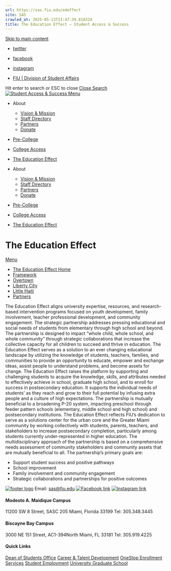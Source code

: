 ```yaml
---
url: https://sas.fiu.edu/edeffect
site: SAS
crawled_at: 2025-05-13T13:47:39.818324
title: The Education Effect – Student Access & Success
---
```


[Skip to main content](https://sas.fiu.edu/edeffect/#ajax-content-wrap)
  * [twitter ](https://twitter.com/FIU_sas)
  * [facebook ](https://www.facebook.com/SASFIU/?skip_nax_wizard=true)
  * [instagram ](https://www.instagram.com/fiu_sas/)


  * [FIU | Division of Student Affairs](https://studentaffairs.fiu.edu)


Hit enter to search or ESC to close
[Close Search ](https://sas.fiu.edu/edeffect/)
[ ![Student Access & Success](https://sas.fiu.edu/wp-content/uploads/2016/09/logo.png) ](https://sas.fiu.edu)
[ Menu ](https://sas.fiu.edu/edeffect/#mobile-menu)
  * About
    * [Vision & Mission](https://sas.fiu.edu/vision-mission/)
    * [Staff Directory](https://sas.fiu.edu/staff/)
    * [Partners](https://sas.fiu.edu/partners/)
    * [Donate](https://ignite.fiu.edu/give-now/giving-opportunities/units-and-divisions/student-access-and-success/support-the-mission/index.html)
  * [Pre-College](https://sas.fiu.edu/pre-collegiate-programs/)
  * [College Access](https://sas.fiu.edu/college-access/)
  * [The Education Effect](https://sas.fiu.edu/edeffect/)


  * About
    * [Vision & Mission](https://sas.fiu.edu/vision-mission/)
    * [Staff Directory](https://sas.fiu.edu/staff/)
    * [Partners](https://sas.fiu.edu/partners/)
    * [Donate](https://ignite.fiu.edu/give-now/giving-opportunities/units-and-divisions/student-access-and-success/support-the-mission/index.html)
  * [Pre-College](https://sas.fiu.edu/pre-collegiate-programs/)
  * [College Access](https://sas.fiu.edu/college-access/)
  * [The Education Effect](https://sas.fiu.edu/edeffect/)


# The Education Effect
[Menu](https://sas.fiu.edu/edeffect/)
  * [The Education Effect Home](https://sas.fiu.edu/edeffect/)
  * [Framework](https://sas.fiu.edu/edeffect/framework/)
  * [Overtown](https://sas.fiu.edu/edeffect/overtown/)
  * [Liberty City](https://sas.fiu.edu/edeffect/liberty-city/)
  * [Little Haiti](https://sas.fiu.edu/edeffect/little-haiti/)
  * [Partners](https://sas.fiu.edu/edeffect/partners/)


The Education Effect aligns university expertise, resources, and research-based intervention programs focused on youth development, family involvement, teacher professional development, and community engagement. The strategic partnership addresses pressing educational and social needs of students from elementary through high school and beyond. The partnership is designed to impact “whole child, whole school, and whole community” through strategic collaborations that increase the collective capacity for all children to succeed and thrive in education. The Education Effect serves as a solution to an ever changing educational landscape by utilizing the knowledge of students, teachers, families, and communities to provide an opportunity to educate, empower and exchange ideas, assist people to understand problems, and become assets for change.
The Education Effect raises the platform by supporting and challenging students to acquire the knowledge, skills, and attributes needed to effectively achieve in school, graduate high school, and to enroll for success in postsecondary education. It supports the individual needs of students’ as they reach and grow to their full potential by infusing extra people and a culture of high expectations. The partnership is mutually beneficial to a broadening P-20 system, impacting preschool through feeder pattern schools (elementary, middle school and high school) and postsecondary institutions. The Education Effect reflects FIU’s dedication to serve as a solutions center for the urban core and the Greater Miami community by working collectively with students, parents, teachers, and stakeholders to increase postsecondary completion, particularly among students currently under-represented in higher education.
The multidisciplinary approach of the partnership is based on a comprehensive needs assessment of community stakeholders and community assets that are mutually beneficial to all. The partnership’s primary goals are:
  * Support student success and positive pathways
  * School improvement
  * Family involvement and community engagement
  * Strategic collaborations and partnerships for positive outcomes


[![footer logo](http://sas.fiu.edu/wp-content/uploads/2016/12/logo-footer.png)](http://fiu.edu)
Email: sas@fiu.edu
[![Facebook link](https://sas.fiu.edu/wp-content/uploads/2016/12/facebook-icon.png)](https://www.facebook.com/FIU-Student-Access-Success-697711650397025/?skip_nax_wizard=true) [![Instagram link](https://sas.fiu.edu/wp-content/uploads/2016/12/instagram-icon.png)](https://www.instagram.com/fiu_sas/)
#### Modesto A. Maidique Campus
11200 SW 8 Street, SASC 205 Miami, Florida 33199
Tel: 305.348.3445
#### Biscayne Bay Campus
3000 NE 151 Street, AC1-394North Miami, FL 33181
Tel: 305.919.4225
#### Quick Links
[Dean of Students Office](https://dasa.fiu.edu/all-departments/dean-of-students/) [Career & Talent Development](https://career.fiu.edu/) [OneStop Enrollment Services](http://onestop.fiu.edu/) [Student Employment](https://hr.fiu.edu/prospective-employees/) [University Graduate School](http://gradschool.fiu.edu/)
